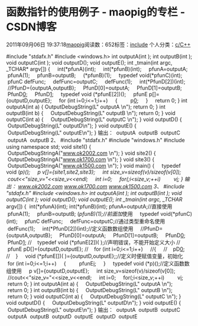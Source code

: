 # 函数指针的使用例子 - maopig的专栏 - CSDN博客
2011年09月06日 19:37:18[maopig](https://me.csdn.net/maopig)阅读数：652标签：[include](https://so.csdn.net/so/search/s.do?q=include&t=blog)
个人分类：[c/C++](https://blog.csdn.net/maopig/article/category/847675)
                
#include "stdafx.h"
#include <windows.h>
int outputA(int );
int outputB(int );
void outputC(int );
void outputD();
void outputE();
int _tmain(int argc, _TCHAR* argv[])
{
    int(*pfunA)(int);
    int(*pfunB)(int);
    pfunA=outputA;
    pfunA(1);
    pfunB=outputB;
    (*pfunB)(1);
    typedef void(*pfunC)(int);
    pfunC defFunc;
    defFunc=outputC;
    defFunc(1);
    int(*PfunD[2])(int);
    //PfunD={outputA,outputB};
    PfunD[0]=outputA;
    PfunD[1]=outputB;
    PfunD[0](0);
    PfunD[1](1);
    typedef void (*pfunE[2])();
    pfunE p[]={outputD,outputE};
    for (int i=0;i<=1;i++)
    {
        p[0]();
    }
    return 0;
}
int outputA(int a)
{
OutputDebugString(L" outputA \n");
return 0;
}
int outputB(int b)
{
    OutputDebugString(L" outputB \n");
return 0;
}
void outputC(int a)
{
    OutputDebugString(L" outputC \n");
}
void outputD()
{
    OutputDebugString(L" outputD\n");
}
void outputE()
{
    OutputDebugString(L" outputE\n");
}
输出：
 outputA 
 outputB 
 outputC 
 outputA 
 outputB 
2、
#include "stdafx.h"
#include "windows.h"
#include<iostream>
using namespace std;
void site1()
{
    OutputDebugStringA("www.ok2002.com \n");
}
void site2()
{
    OutputDebugStringA("www.ok1700.com \n");
}
void site3()
{
    OutputDebugStringA("www.ok1500.com \n");
}
void main()
{
    typedef void (*p)();
    p v[]={site1,site2,site3};
    int size_v=sizeof(v)/sizeof(v[0]);
    cout<<"size_v="<<size_v<<endl;
    int i=0;
    for(;i<size_v;++i)
        v[i]();
}
输出：
www.ok2002.com 
www.ok1700.com 
www.ok1500.com 
3、
#include "stdafx.h"
#include <windows.h>
int outputA(int );
int outputB(int );
void outputC(int );
void outputD();
void outputE();
int _tmain(int argc, _TCHAR* argv[])
{
 int(*pfunA)(int);
int(*pfunB)(int);
pfunA=outputA;//直接使用
  pfunA(1);
    pfunB=outputB;
(*pfunB)(1);//前面加*使用
    typedef void(*pfunC)(int);
    pfunC defFunc;
    defFunc=outputC;//通过类型重命名使用
    defFunc(1);
    int(*PfunD[2])(int);//定义函数数组使用
    //PfunD={outputA,outputB};
    PfunD[0]=outputA;
    PfunD[1]=outputB;
    PfunD[0](0);
    PfunD[1](1);
//    typedef void (*pfunE[2])( );//声明错误，不能开始定义大小
//    pfunE pD[]={outputD,outputE};
//    for (int i=0;i<=1;i++)
    //{
    //    pD[0]( );
//    }
    void (*pfunE[])( )={outputD,outputE};;//定义时便赋值变量，初始化
    for (int i=0;i<=1;i++)
    {
        pfunE[i]( );
    }
    typedef void (*p)();//定义函数数组使用
    p v[]={outputD,outputE};
    int size_v=sizeof(v)/sizeof(v[0]);
    //cout<<"size_v="<<size_v<<endl;
    int i=0;
    for(;i<size_v;++i)
        v[i]();
    return 0;
}
int outputA(int a)
{
    OutputDebugString(L" outputA \n");
    return 0;
}
int outputB(int b)
{
    OutputDebugString(L" outputB \n");
    return 0;
}
void outputC(int a)
{
    OutputDebugString(L" outputC \n");
}
void outputD()
{
    OutputDebugString(L" outputD\n");
}
void outputE()
{
    OutputDebugString(L" outputE\n");
}
输出：
 outputA 
 outputB 
 outputC 
 outputA 
 outputB 
 outputD
 outputE
 outputD
 outputE
